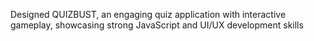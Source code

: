 Designed  QUIZBUST, an engaging quiz application with interactive gameplay, showcasing strong JavaScript and UI/UX development skills
